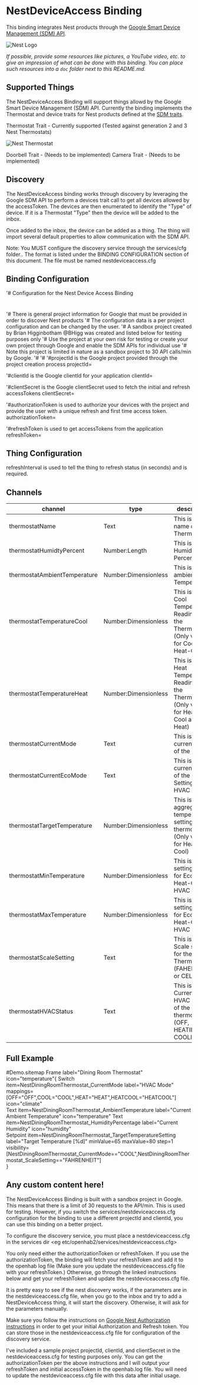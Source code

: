 # NestDeviceAccess Binding

This binding integrates Nest products through the [Google Smart Device Management (SDM) API](https://developers.google.com/home/smart-device-management).

![Nest Logo](doc/logo-google-nest_480.png)

_If possible, provide some resources like pictures, a YouTube video, etc. to give an impression of what can be done with this binding. You can place such resources into a `doc` folder next to this README.md._

## Supported Things

The NestDeviceAccess Binding will support things allowd by the Google Smart Device Management (SDM) API. Currently
the binding implements the Thermostat and device traits for Nest products defined at the [SDM traits](https://developers.google.com/nest/device-access/traits).


Thermostat Trait - Currently supported (Tested against generation 2 and 3 Nest Thermostats)

![Nest Thermostat](doc/nestthermostat.jpeg)

Doorbell Trait - (Needs to be implemented)
Camera Trait - (Needs to be implemented)


## Discovery

The NestDeviceAccess binding works through discovery by leveraging the Google SDM API to perform a devices trait call to get all devices allowed by the accessToken. The devices are then enumerated to identify the "Type" of device. If it is a Thermostat "Type" then the device will be added to the inbox.

Once added to the inbox, the device can be added as a thing. The thing will import several default properties to allow communication with the SDM API. 

Note: You MUST configure the discovery service through the services/cfg folder.. The format is listed under the BINDING CONFIGURATION section of this document. The file must be named nestdeviceaccess.cfg
## Binding Configuration

'# Configuration for the Nest Device Access Binding
#
'# There is general project information for Google that must be provided in order to discover Nest products
'# The configuration data is a per project configuration and can be changed by the user.
'# A sandbox project created by Brian Higginbotham @BHigg was created and listed below for testing purposes only
'# Use the project at your own risk for testing or create your own project through Google and enable the SDM APIs for individual use
'# Note this project is limited in nature as a sandbox project to 30 API calls/min by Google.
'#
'#
'#projectId is the Google project provided through the project creation process
projectId=<list projectId here>

'#clientId is the Google clientId for your application
clientId=<list clientId here>

'#clientSecret is the Google clientSecret used to fetch the initial and refresh accessTokens
clientSecret=<list clientSecret here>

'#authorizationToken is used to authorize your devices with the project and provide the user with a unique refresh and first time access token.
authorizationToken=<list authorizationToken here>

'#refreshToken is used to get accessTokens from the application
refreshToken=<list refreshToken here>

## Thing Configuration

refreshInterval is used to tell the thing to refresh status (in seconds) and is required.

## Channels


| channel          | type   | description                         |
|------------------|--------|-------------------------------------|
| thermostatName                | Text                   | This is the name of the Thermostat  |
| thermostatHumidtyPercent      | Number:Length          | This is the Humidity Percentage     |
| thermostatAmbientTemperature  | Number:Dimensionless   | This is the ambient Temperature                         |
| thermostatTemperatureCool     | Number:Dimensionless   | This is the Cool Temperature Reading for the Thermostat (Only valid for Cool and Heat-Cool)|
| thermostatTemperatureHeat     | Number:Dimensionless   | This is the Heat Temperature Reading for the Thermostat (Only valid for Heat-Cool and Heat)|
| thermostatCurrentMode         | Text                   | This is the current mode of the HVAC
| thermostatCurrentEcoMode                               | Text   | This is the current mode of the Eco Setting for HVAC
| thermostatTargetTemperature   | Number:Dimensionless   | This is a aggregate temperature setting for the thermostat (Only valid for Heat and Cool)
| thermostatMinTemperature      | Number:Dimensionless   | This is a setting used for Eco and Heat-Cool HVAC Mode
| thermostatMaxTemperature      | Number:Dimensionless   | This is a setting used for Eco and Heat-Cool HVAC Mode
| thermostatScaleSetting        | Text                   | This is the Scale setting for the Thermostat (FAHERNHEIT or CELSIUS)
| thermostatHVACStatus          | Text                   | This is the Current HVAC status of the thermostat (OFF, HEATING, or COOLING)

## Full Example

#Demo.sitemap
Frame label="Dining Room Thermostat" icon="temperature"{
            Switch item=NestDiningRoomThermostat_CurrentMode label="HVAC Mode" mappings=[OFF="OFF",COOL="COOL",HEAT="HEAT",HEATCOOL="HEATCOOL"] icon="climate"                  
            Text item=NestDiningRoomThermostat_AmbientTemperature label="Current Ambient Temperature" icon="temperature"
            Text item=NestDiningRoomThermostat_HumidityPercentage label="Current Humidity" icon="humidity"                  
            Setpoint item=NestDiningRoomThermostat_TargetTemperatureSetting label="Target Temperature [%d]" minValue=65 maxValue=80 step=1 visibility=[NestDiningRoomThermostat_CurrentMode=="COOL",NestDiningRoomThermostat_ScaleSetting=="FAHRENHEIT"]      
}
        


## Any custom content here!

The NestDeviceAccess Binding is built with a sandbox project in Google. This means that there is a limit of 30 requests to the API/min. This is used for testing. However, if you switch the services/nestdeviceaccess.cfg configuration for the binding to use a different projectId and clientId, you can use this binding on a better project.

To configure the discovery service, you must place a nestdeviceaccess.cfg in the services dir <eg etc/openhab2/services/nestdeviceaccess.cfg>

You only need either the authorizationToken or refreshToken. If you use the authorizationToken, the binding will fetch your refreshToken and add it to the openhab log file (Make sure you update the nestdeviceaccess.cfg file with your refreshToken.) Otherwise, go through the linked instructions below and get your refreshToken and update the nestdeviceaccess.cfg file. 

It is pretty easy to see if the nest discovery works, if the parameters are in the nestdeviceaccess.cfg file, when you go to the inbox and try to add a NestDeviceAccess thing, it will start the discovery. Otherwise, it will ask for the parameters manually.

Make sure you follow the instructions on [Google Nest Authorization instructions](https://developers.google.com/nest/device-access/authorize) in order to get your initial Authorization and Refresh token. You can store those in the nestdeviceaccess.cfg file for configuration of the discovery service.

I've included a sample project projectId, clientId, and clientSecret in the nestdeviceaccess.cfg for testing purposes only. You can get the authorizationToken per the above instructions and I will output your refreshToken and initial accessToken in the openhab.log file. You will need to update the nestdeviceaccess.cfg file with this data after initial usage.

